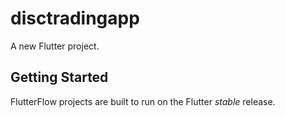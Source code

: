 # disctradingapp

A new Flutter project.

## Getting Started

FlutterFlow projects are built to run on the Flutter _stable_ release.
